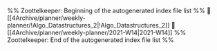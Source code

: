 %% Zoottelkeeper: Beginning of the autogenerated index file list  %%
📄 [[4Archive/planner/weekly-planner/!Algo_Datastructures_2|!Algo_Datastructures_2]]
📄 [[4Archive/planner/weekly-planner/2021-W14|2021-W14]]
%% Zoottelkeeper: End of the autogenerated index file list  %%
